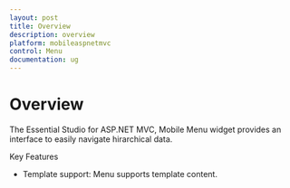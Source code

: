 ```yaml
---
layout: post
title: Overview
description: overview 
platform: mobileaspnetmvc
control: Menu
documentation: ug
---
```


# Overview 

The Essential Studio for ASP.NET MVC, Mobile Menu widget provides an interface to easily navigate hirarchical data.

Key Features

* Template support: Menu supports template content.
